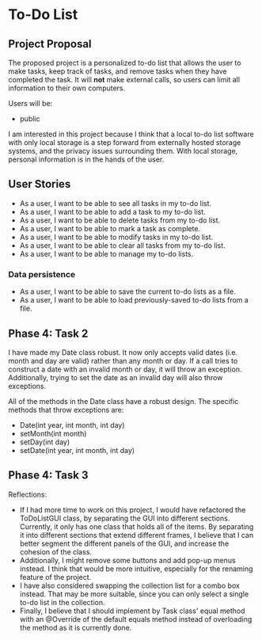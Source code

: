 # To-Do List

## Project Proposal

The proposed project is a personalized to-do list that allows the user to make tasks, keep track of tasks,
and remove tasks when they have completed the task. It will **not** make external calls, so users can limit 
all information to their own computers.

Users will be:
- public

I am interested in this project because I think that a local to-do list software with only local storage is
a step forward from externally hosted storage systems, and the privacy issues surrounding them. With local
storage, personal information is in the hands of the user.

## User Stories

- As a user, I want to be able to see all tasks in my to-do list.
- As a user, I want to be able to add a task to my to-do list.
- As a user, I want to be able to delete tasks from my to-do list.
- As a user, I want to be able to mark a task as complete.
- As a user, I want to be able to modify tasks in my to-do list.
- As a user, I want to be able to clear all tasks from my to-do list.
- As a user, I want to be able to manage my to-do lists.

### Data persistence

- As a user, I want to be able to save the current to-do lists as a file.
- As a user, I want to be able to load previously-saved to-do lists from a file.

## Phase 4: Task 2

I have made my Date class robust. It now only accepts valid dates (i.e. month and day are valid)
rather than any month or day. If a call tries to construct a date with an invalid month or day, 
it will throw an exception. Additionally, trying to set the date as an invalid day will also
throw exceptions.

All of the methods in the Date class have a robust design. The specific methods that throw
exceptions are:

- Date(int year, int month, int day)
- setMonth(int month)
- setDay(int day)
- setDate(int year, int month, int day)

## Phase 4: Task 3

Reflections:

- If I had more time to work on this project, I would have refactored the ToDoListGUI class, by separating the 
GUI into different sections. Currently, it only has one class that holds all of the items. By separating it 
into different sections that extend different frames, I believe that I can better segment the different panels
of the GUI, and increase the cohesion of the class. 
- Additionally, I might remove some buttons and add pop-up menus instead. I think that would be more intuitive,
especially for the renaming feature of the project.
- I have also considered swapping the collection list for a combo box instead. That may be more suitable, since
you can only select a single to-do list in the collection.
- Finally, I believe that I should implement by Task class' equal method with an @Override of the default equals
method instead of overloading the method as it is currently done.


 